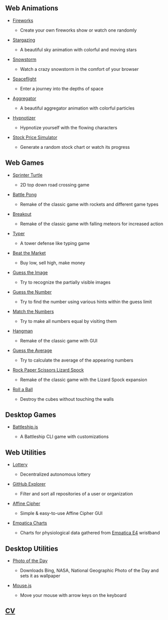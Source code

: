 ## Web Animations

- [Fireworks](https://berkerol.github.io/fireworks)

  - Create your own fireworks show or watch one randomly

- [Stargazing](https://berkerol.github.io/stargazing)

  - A beautiful sky animation with colorful and moving stars

- [Snowstorm](https://berkerol.github.io/snowstorm)

  - Watch a crazy snowstorm in the comfort of your browser

- [Spaceflight](https://berkerol.github.io/spaceflight)

  - Enter a journey into the depths of space

- [Aggregator](https://berkerol.github.io/aggregator)

  - A beautiful aggregator animation with colorful particles

- [Hypnotizer](https://berkerol.github.io/hypnotizer)

  - Hypnotize yourself with the flowing characters

- [Stock Price Simulator](https://berkerol.github.io/stock-price-simulator)

  - Generate a random stock chart or watch its progress

## Web Games

- [Sprinter Turtle](https://berkerol.github.io/sprinter-turtle)

  - 2D top down road crossing game

- [Battle Pong](https://berkerol.github.io/battle-pong)

  - Remake of the classic game with rockets and different game types

- [Breakout](https://berkerol.github.io/breakout)

  - Remake of the classic game with falling meteors for increased action

- [Typer](https://berkerol.github.io/typer)

  - A tower defense like typing game

- [Beat the Market](https://berkerol.github.io/beat-the-market)

  - Buy low, sell high, make money

- [Guess the Image](https://berkerol.github.io/guess-the-image)

  - Try to recognize the partially visible images

- [Guess the Number](https://berkerol.github.io/guess-the-number)

  - Try to find the number using various hints within the guess limit

- [Match the Numbers](https://berkerol.github.io/match-the-numbers)

  - Try to make all numbers equal by visiting them

- [Hangman](https://berkerol.github.io/hangman)

  - Remake of the classic game with GUI

- [Guess the Average](https://berkerol.github.io/guess-the-average)

  - Try to calculate the average of the appearing numbers

- [Rock Paper Scissors Lizard Spock](https://berkerol.github.io/rock-paper-scissors-lizard-spock)

  - Remake of the classic game with the Lizard Spock expansion

- [Roll a Ball](https://berkerol.github.io/roll-a-ball)

  - Destroy the cubes without touching the walls

## Desktop Games

- [Battleship.js](https://berkerol.github.io/battleshipjs)

  - A Battleship CLI game with customizations

## Web Utilities

- [Lottery](https://berkerol.github.io/lottery)

  - Decentralized autonomous lottery

- [GitHub Explorer](https://berkerol.github.io/github-explorer)

  - Filter and sort all repositories of a user or organization

- [Affine Cipher](https://berkerol.github.io/affine-cipher)

  - Simple & easy-to-use Affine Cipher GUI

- [Empatica Charts](https://berkerol.github.io/empatica-charts)

  - Charts for physiological data gathered from [Empatica E4](https://www.empatica.com/research/e4/) wristband

## Desktop Utilities

- [Photo of the Day](https://berkerol.github.io/photo-of-the-day)

  - Downloads Bing, NASA, National Geographic Photo of the Day and sets it as wallpaper

- [Mouse.js](https://berkerol.github.io/mousejs)

  - Move your mouse with arrow keys on the keyboard

## [CV](https://berkerol.github.io/cv)
